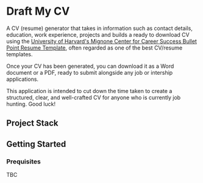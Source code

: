 # Draft My CV
A CV (resume) generator that takes in information such as contact details, education, work experience, projects and builds a ready to download CV using the [University of Harvard's Mignone Center for Career Success Bullet Point Resume Template](https://careerservices.fas.harvard.edu/resources/bullet-point-resume-template/), often regarded as one of the best CV/resume templates.

Once your CV has been generated, you can download it as a Word document or a PDF, ready to submit alongside any job or intership applications.

This application is intended to cut down the time taken to create a structured, clear, and well-crafted CV for anyone who is currently job hunting. Good luck!

## Project Stack

## Getting Started

### Prequisites

TBC
